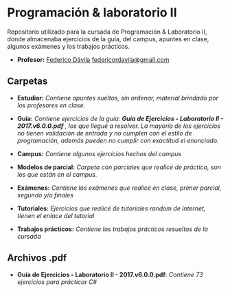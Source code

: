 ﻿# Programación & laboratorio II
Repositorio utilizado para la cursada de Programación & Laboratorio II, donde almacenaba ejercicios de la guía, del campus, apuntes en clase, algunos exámenes y los trabajos prácticos.
- **Profesor:** [Federico Dávila](https://github.com/FedeDavila1984) federicordavila@gmail.com

## Carpetas

- **Estudiar:**
_Contiene apuntes sueltos, sin ordenar, material brindado por los profesores en clase._

- **Guía:**
_Contiene ejercicios de la guía: **Guía de Ejercicios - Laboratorio II - 2017.v6.0.0.pdf** , los que llegué a resolver. La mayoría de los ejercicios no tienen validación de entrada y no cumplen con el estilo de programación, además pueden no cumplir con exactitud el enunciado._

- **Campus:**
_Contiene algunos ejercicios hechos del campus_

- **Modelos de parcial:**
_Carpeta con parciales que realicé de práctica, son los que están en el campus._

- **Exámenes:**
_Contiene los exámenes que realicé en clase, primer parcial, segundo y/o finales_

- **Tutoriales:**
_Ejercicios que realicé de tutoriales random de internet, tienen el enlace del tutorial_

- **Trabajos prácticos:**
_Contiene los trabajos prácticos resueltos de la cursada_

## Archivos .pdf

- **Guía de Ejercicios - Laboratorio II - 2017.v6.0.0.pdf**:
_Contiene 73 ejercicios para prácticar C#_
